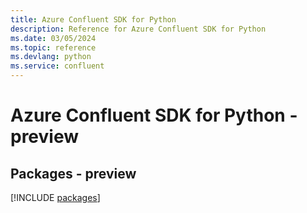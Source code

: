 ```yaml
---
title: Azure Confluent SDK for Python
description: Reference for Azure Confluent SDK for Python
ms.date: 03/05/2024
ms.topic: reference
ms.devlang: python
ms.service: confluent
---
```

# Azure Confluent SDK for Python - preview
## Packages - preview
[!INCLUDE [packages](confluent-index.md)]